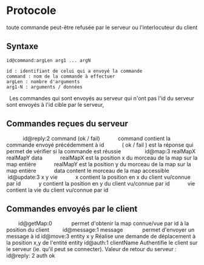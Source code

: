 # Protocole #

toute commande peut-être refusée par le serveur ou l'interlocuteur du client

## Syntaxe ##
    id@command:argLen arg1 ... argN
    
    id : identifiant de celui qui a envoyé la commande
    command : nom de la commande à effectuer
    argLen : nombre d'arguments
    arg1-N : arguments / données
    
   
Les commandes qui sont envoyés au serveur qui n'ont pas l'id du serveur sont envoyés à l'id cible par le serveur, 
 
## Commandes reçues du serveur ##
    
        id@reply:2 command (ok / fail)
            command contient la commande envoyé précédemment à id
            ( ok / fail ) est la réponse qui permet de vérifier si la commande est réussie
         
        id@map:3 realMapX realMapY data
            realMapX est la position x du morceau de la map sur la map entière
            realMapY est la position y du morceau de la map sur la map entière
            data content le morceau de la map accessible
        
        id@update:3 x y vie
            x contient la position en x du client vu/connue par id
            y contient la position en y du client vu/connue par id
            vie contient la vie du client vu/connue par id
     
## Commandes envoyés par le client ##

 
         id@getMap:0
             permet d'obtenir la map connue/vue par id à la position du client
         id@message:1 message
             permet d'envoyer un message à id
         id@move:3 entity x y
            Réalise une demande de déplacement à la position x,y de l'entité entity
         id@auth:1 clientName
            Authentifie le client sur le serveur (ie. qu'il peut se connecter). Valeur de retour du serveur : id@reply: 2 auth ok
